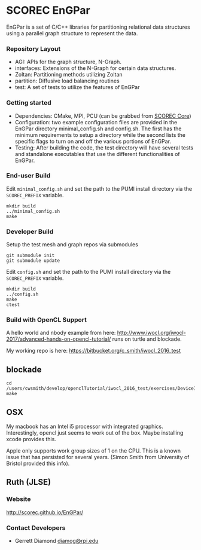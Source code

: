# SCOREC EnGPar #

EnGPar is a set of C/C++ libraries for partitioning relational data structures using a parallel graph structure to represent the data.

### Repository Layout ###

* AGI: APIs for the graph structure, N-Graph.
* interfaces: Extensions of the N-Graph for certain data structures.
* Zoltan: Partitioning methods utilizing Zoltan
* partition: Diffusive load balancing routines
* test: A set of tests to utilize the features of EnGPar

### Getting started ###

* Dependencies: CMake, MPI, PCU (can be grabbed from [SCOREC Core](https://github.com/SCOREC/core))
* Configuration: two example configuration files are provided in the EnGPar directory minimal_config.sh and config.sh. The first has the minimum requirements to setup a directory while the second lists the specific flags to turn on and off the various portions of EnGPar.
* Testing: After building the code, the test directory will have several tests and standalone executables that use the
different functionalities of EnGPar.

### End-user Build ###

Edit `minimal_config.sh` and set the path to the PUMI install directory via the
`SCOREC_PREFIX` variable.

```
mkdir build
../minimal_config.sh
make
```

### Developer Build ###

Setup the test mesh and graph repos via submodules
```
git submodule init
git submodule update
```

Edit `config.sh` and set the path to the PUMI install directory via the
`SCOREC_PREFIX` variable.

```
mkdir build
../config.sh
make
ctest
```

### Build with OpenCL Support ###

A hello world and nbody example from here:
http://www.iwocl.org/iwocl-2017/advanced-hands-on-opencl-tutorial/
runs on turtle and blockade.

My working repo is here:
https://bitbucket.org/c_smith/iwocl_2016_test

## blockade

```
cd /users/cwsmith/develop/openclTutorial/iwocl_2016_test/exercises/DeviceInfo
make
```

## OSX 

My macbook has an Intel i5 processor with integrated graphics.  Interestingly, opencl just seems to work out of the box.  Maybe installing xcode provides this.

Apple only supports work group sizes of 1 on the CPU.  This is a known issue that has persisted for several years. (Simon Smith from University of Bristol provided this info).

## Ruth (JLSE)

### Website ### 

http://scorec.github.io/EnGPar/

### Contact Developers ###
* Gerrett Diamond <diamog@rpi.edu>
